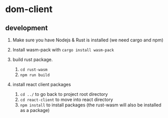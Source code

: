 # dom-client

## development

1. Make sure you have Nodejs & Rust is installed (we need cargo and npm)
2. Install wasm-pack with `cargo install wasm-pack`
3. build rust package. 
    1. `cd rust-wasm`
    2. `npm run build`
    
4. install react client packages
    1. `cd ../` to go back to project root directory
    2. `cd react-client` to move into react directory
    3. `npm install` to install packages (the rust-wasm will also be installed as a package) 
